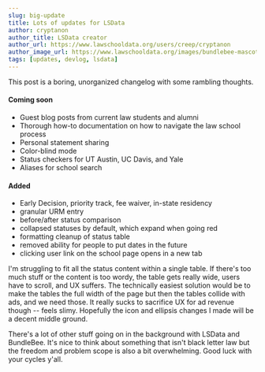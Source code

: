 ```yaml
---
slug: big-update
title: Lots of updates for LSData
author: cryptanon
author_title: LSData creator
author_url: https://www.lawschooldata.org/users/creep/cryptanon
author_image_url: https://www.lawschooldata.org/images/bundlebee-mascot-sml.png
tags: [updates, devlog, lsdata]
---
```


This post is a boring, unorganized changelog with some rambling thoughts.

#### Coming soon
* Guest blog posts from current law students and alumni
* Thorough how-to documentation on how to navigate the law school process
* Personal statement sharing
* Color-blind mode
* Status checkers for UT Austin, UC Davis, and Yale
* Aliases for school search

#### Added
* Early Decision, priority track, fee waiver, in-state residency
* granular URM entry
* before/after status comparison
* collapsed statuses by default, which expand when going red
* formatting cleanup of status table
* removed ability for people to put dates in the future
* clicking user link on the school page opens in a new tab

I'm struggling to fit all the status content within a single table. If there's too much stuff or the content is too wordy, the table gets really wide, users have to scroll, and UX suffers. The technically easiest solution would be to make the tables the full width of the page but then the tables collide with ads, and we need those. It really sucks to sacrifice UX for ad revenue though -- feels slimy. Hopefully the icon and ellipsis changes I made will be a decent middle ground.

There's a lot of other stuff going on in the background with LSData and BundleBee. It's nice to think about something that isn't black letter law but the freedom and problem scope is also a bit overwhelming. Good luck with your cycles y'all.